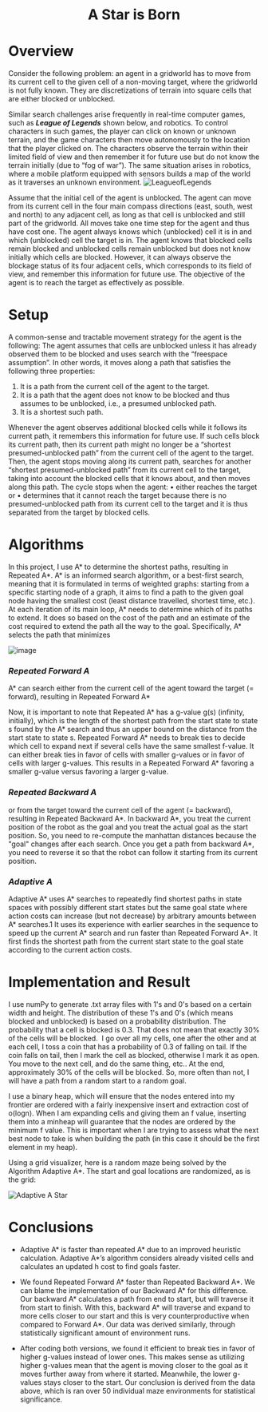 <H1 align="center">
    A Star is Born
</H1>


# Overview 

Consider the following problem: an agent in a gridworld has to move from its current cell to the given cell of a non-moving
target, where the gridworld is not fully known. They are discretizations of terrain into square cells that are either blocked
or unblocked.

Similar search challenges arise frequently in real-time computer games, such as ***League of Legends*** shown below, and robotics.
To control characters in such games, the player can click on known or unknown terrain, and the game characters then move
autonomously to the location that the player clicked on. The characters observe the terrain within their limited field of
view and then remember it for future use but do not know the terrain initially (due to “fog of war”). The same situation
arises in robotics, where a mobile platform equipped with sensors builds a map of the world as it traverses an unknown
environment.
![LeagueofLegends](https://technology.riotgames.com/sites/default/files/sr_fow_2.jpg)

Assume that the initial cell of the agent is unblocked. The agent can move from its current cell in the four main compass
directions (east, south, west and north) to any adjacent cell, as long as that cell is unblocked and still part of the gridworld.
All moves take one time step for the agent and thus have cost one. The agent always knows which (unblocked) cell it is in
and which (unblocked) cell the target is in. The agent knows that blocked cells remain blocked and unblocked cells remain
unblocked but does not know initially which cells are blocked. However, it can always observe the blockage status of its
four adjacent cells, which corresponds to its field of view, and remember this information for future use. The objective of
the agent is to reach the target as effectively as possible.

# Setup 
A common-sense and tractable movement strategy for the agent is the following: The agent assumes that cells are unblocked
unless it has already observed them to be blocked and uses search with the “freespace assumption”. In other words, it moves
along a path that satisfies the following three properties:
1. It is a path from the current cell of the agent to the target.
2. It is a path that the agent does not know to be blocked and thus assumes to be unblocked, i.e., a presumed unblocked
path.
3. It is a shortest such path.

Whenever the agent observes additional blocked cells while it follows its current path, it remembers this information for
future use. If such cells block its current path, then its current path might no longer be a “shortest presumed-unblocked
path” from the current cell of the agent to the target. Then, the agent stops moving along its current path, searches for
another “shortest presumed-unblocked path” from its current cell to the target, taking into account the blocked cells that it
knows about, and then moves along this path. The cycle stops when the agent:
• either reaches the target or
• determines that it cannot reach the target because there is no presumed-unblocked path from its current cell to the
target and it is thus separated from the target by blocked cells.

# Algorithms
In this project, I use A* to determine the shortest paths, resulting in Repeated A*.  A* is an informed search algorithm, or a best-first search, meaning that it is formulated in terms of weighted graphs: starting from a specific starting node of a graph, it aims to find a path to the given goal node having the smallest cost (least distance travelled, shortest time, etc.). At each iteration of its main loop, A* needs to determine which of its paths to extend. It does so based on the cost of the path and an estimate of the cost required to extend the path all the way to the goal. Specifically, A* selects the path that minimizes

![image](https://user-images.githubusercontent.com/68968629/141022689-acfaac79-52be-4b44-81a7-88b292365353.png)

### *Repeated Forward A* 

A* can search either from the current
cell of the agent toward the target (= forward), resulting in Repeated Forward A*

Now, it is important to note that Repeated A* has a g-value g(s) (infinity, initially), which is the length of the shortest path from the start state to state s found
by the A* search and thus an upper bound on the distance from the start state to state s. Repeated Forward A* needs to break ties to decide which cell to expand next if several cells have the same smallest f-value. It can either break ties in favor of cells with smaller g-values or in favor of cells with larger g-values. This results in a Repeated Forward A* favoring a smaller g-value versus favoring a larger g-value. 

### *Repeated Backward A*
or from the target toward the current cell
of the agent (= backward), resulting in Repeated Backward A*. In backward A*, you treat the current position of the robot as the goal and you treat the actual goal as the start position. So, you need to re-compute the manhattan distances because the "goal" changes after each search. Once you get a path from backward A*, you need to reverse it so that the robot can follow it starting from its current position. 

### *Adaptive A* 
Adaptive A* uses A* searches to repeatedly find shortest paths in state spaces with possibly different start states but the
same goal state where action costs can increase (but not decrease) by arbitrary amounts between A* searches.1 It uses its
experience with earlier searches in the sequence to speed up the current A* search and run faster than Repeated Forward A*. 
It first finds the shortest path from the current start state to the goal state according to the current action costs. 


# Implementation and Result

I use numPy to generate .txt array files with 1's and 0's based on a certain width and height. The distribution of these 1's and 0's (which means blocked and unblocked) is based on a probability distribution. The probability that a cell is blocked is 0.3. That does not mean that exactly 30% of the cells will be blocked. 
I go over all my cells, one after the other and at each cell, I toss a coin that has a probability of 0.3 of falling on tail. If the coin falls on tail, then I mark the cell as blocked, otherwise I mark it as open. You move to the next cell, and do the same thing, etc.. At the end, approximately 30% of the cells will be blocked. So, more often than not, I will have a path from a random start to a random goal.

I use a binary heap, which  will ensure that the nodes entered into my frontier are ordered with a fairly inexpensive insert and extraction cost of o(logn). When I am expanding cells and giving them an f value, inserting them into a minheap will guarantee that the nodes are ordered by the minimum f value. This is important when I are trying to assess what the next best node to take is when building the path (in this case it should be the first element in my heap).

Using a grid visualizer, here is a random maze being solved by the Algorithm Adaptive A*. The start and goal locations are randomized, as is the grid:

![Adaptive A Star](https://user-images.githubusercontent.com/68968629/141023654-45dab9f8-d2d6-470b-a684-d867297a91aa.gif)

# Conclusions

* Adaptive A* is faster than repeated A* due to an improved heuristic calculation.
Adaptive A*’s algorithm considers already visited cells and calculates
an updated h cost to find goals faster.

* We found Repeated Forward A* faster than Repeated Backward A*. We can
blame the implementation of our Backward A* for this difference. Our backward
A* calculates a path from end to start, but will traverse it from start to finish.
With this, backward A* will traverse and expand to more cells closer to our start
and this is very counterproductive when compared to Forward A*. Our data
was derived similarly, through statistically significant amount of environment
runs.

* After coding both versions, we found it efficient to break ties in favor of higher
g-values instead of lower ones. This makes sense as utilizing higher g-values
mean that the agent is moving closer to the goal as it moves further away from
where it started. Meanwhile, the lower g-values stays closer to the start. Our
conclusion is derived from the data above, which is ran over 50 individual maze
environments for statistical significance.

